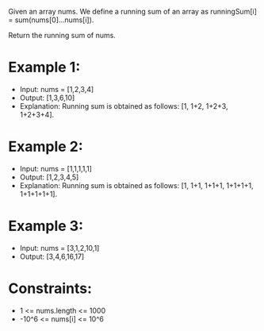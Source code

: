 Given an array nums. We define a running sum of an array as runningSum[i] = sum(nums[0]…nums[i]).

Return the running sum of nums.

 

# Example 1:

- Input: nums = [1,2,3,4]
- Output: [1,3,6,10]
- Explanation: Running sum is obtained as follows: [1, 1+2, 1+2+3, 1+2+3+4].

# Example 2:

- Input: nums = [1,1,1,1,1]
- Output: [1,2,3,4,5]
- Explanation: Running sum is obtained as follows: [1, 1+1, 1+1+1, 1+1+1+1, 1+1+1+1+1].
# Example 3:

- Input: nums = [3,1,2,10,1]
- Output: [3,4,6,16,17]
 

# Constraints:

- 1 <= nums.length <= 1000
- -10^6 <= nums[i] <= 10^6